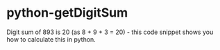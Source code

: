 # python-getDigitSum
Digit sum of 893 is 20 (as 8 + 9 + 3 = 20) -  this code snippet shows you how to calculate this in python.

